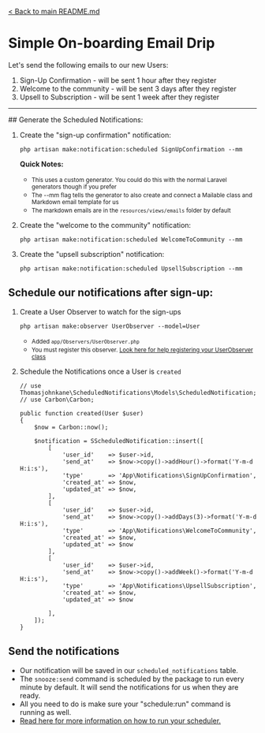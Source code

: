 [< Back to main README.md](https://github.com/thomasjohnkane/laravel-snooze)
# Simple On-boarding Email Drip

Let's send the following emails to our new Users:

1. Sign-Up Confirmation - will be sent 1 hour after they register
2. Welcome to the community - will be sent 3 days after they register
3. Upsell to Subscription - will be sent 1 week after they register

<hr />
## Generate the Scheduled Notifications:

1. Create the "sign-up confirmation" notification: 

    `php artisan make:notification:scheduled SignUpConfirmation --mm`
    
    <b>Quick Notes:</b>

    * <small>This uses a custom generator. You could do this with the normal Laravel generators though if you prefer</small>
    * <small>The --mm flag tells the generator to also create and connect a Mailable class and Markdown email template for us</small>
    * <small>The markdown emails are in the `resources/views/emails` folder by default</small>

2. Create the "welcome to the community" notification:

    `php artisan make:notification:scheduled WelcomeToCommunity --mm`

3. Create the "upsell subscription" notification:

    `php artisan make:notification:scheduled UpsellSubscription --mm`

## Schedule our notifications after sign-up:
1. Create a User Observer to watch for the sign-ups

    `php artisan make:observer UserObserver --model=User`
    
    * <small>Added `app/Observers/UserObserver.php`</small>
    * <small>You must register this observer. <a href="https://laravel.com/docs/5.7/eloquent#observers" target="_blank">Look here for help registering your UserObserver class</a></small>

2. Schedule the Notifications once a User is `created`

    ```
    // use Thomasjohnkane\ScheduledNotifications\Models\ScheduledNotification;
    // use Carbon\Carbon;

    public function created(User $user)
    {
        $now = Carbon::now();

        $notification = SScheduledNotification::insert([
            [
                'user_id'    => $user->id,
                'send_at'    => $now->copy()->addHour()->format('Y-m-d H:i:s'),
                'type'       => 'App\Notifications\SignUpConfirmation',
                'created_at' => $now,
                'updated_at' => $now,
            ],
            [
                'user_id'    => $user->id,
                'send_at'    => $now->copy()->addDays(3)->format('Y-m-d H:i:s'),
                'type'       => 'App\Notifications\WelcomeToCommunity',
                'created_at' => $now,
                'updated_at' => $now
            ],
            [
                'user_id'    => $user->id,
                'send_at'    => $now->copy()->addWeek()->format('Y-m-d H:i:s'),
                'type'       => 'App\Notifications\UpsellSubscription',
                'created_at' => $now,
                'updated_at' => $now

            ],
        ]);
    }
    ```

## Send the notifications

- Our notification will be saved in our `scheduled_notifications` table.
- The `snooze:send` command is scheduled by the package to run every minute by default. It will send the notifications for us when they are ready.
- All you need to do is make sure your "schedule:run" command is running as well.
- [Read here for more information on how to run your scheduler.](2)

[1]: https://carbon.nesbot.com/docs/ "Carbon"
[2]: https://laravel.com/docs/5.7/scheduling#introduction "Configure Laravel Scheduler"